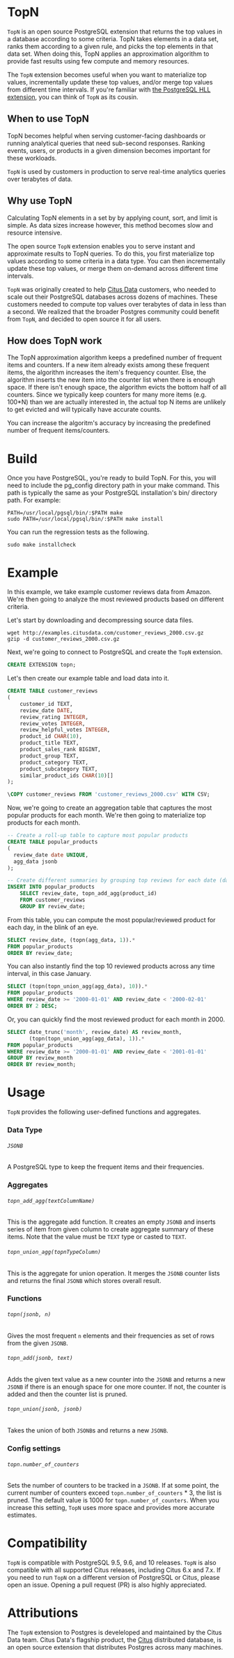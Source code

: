 # TopN

`TopN` is an open source PostgreSQL extension that returns the top values in a database according to some criteria. TopN takes elements in a data set, ranks them according to a given rule, and picks the top elements in that data set. When doing this, TopN applies an approximation algorithm to provide fast results using few compute and memory resources.

The `TopN` extension becomes useful when you want to materialize top values, incrementally update these top values, and/or merge top values from different time intervals. If you're familiar with [the PostgreSQL HLL extension](https://github.com/citusdata/postgresql-hll), you can think of `TopN` as its cousin.

## When to use TopN
TopN becomes helpful when serving customer-facing dashboards or running analytical queries that need sub-second responses. Ranking events, users, or products in a given dimension becomes important for these workloads.

`TopN` is used by customers in production to serve real-time analytics queries over terabytes of data.

## Why use TopN
Calculating TopN elements in a set by by applying count, sort, and limit is simple. As data sizes increase however, this method becomes slow and resource intensive.

The open source `TopN` extension enables you to serve instant and approximate results to TopN queries. To do this, you first materialize top values according to some criteria in a data type. You can then incrementally update these top values, or merge them on-demand across different time intervals.

`TopN` was originally created to help [Citus Data](https://www.citusdata.com) customers, who needed to scale out their PostgreSQL databases across dozens of machines. These customers needed to compute top values over terabytes of data in less than a second. We realized that the broader Postgres community could benefit from `TopN`, and decided to open source it for all users.

## How does TopN work
The TopN approximation algorithm keeps a predefined number of frequent items and counters. If a new item already exists among these frequent items, the algorithm increases the item's frequency counter. Else, the algorithm inserts the new item into the counter list when there is enough space. If there isn't enough space, the algorithm evicts the bottom half of all counters. Since we typically keep counters for many more items (e.g. 100*N) than we are actually interested in, the actual top N items are unlikely to get evicted and will typically have accurate counts.

You can increase the algoritm's accuracy by increasing the predefined number of frequent items/counters.

# Build

Once you have PostgreSQL, you're ready to build TopN. For this, you will need to include the pg_config directory path in your make command. This path is typically the same as your PostgreSQL installation's bin/ directory path. For example:

	PATH=/usr/local/pgsql/bin/:$PATH make
	sudo PATH=/usr/local/pgsql/bin/:$PATH make install

You can run the regression tests as the following.

    sudo make installcheck

# Example

In this example, we take example customer reviews data from Amazon. We're then going to analyze the most reviewed products based on different criteria.

Let's start by downloading and decompressing source data files.

    wget http://examples.citusdata.com/customer_reviews_2000.csv.gz
    gzip -d customer_reviews_2000.csv.gz

Next, we're going to connect to PostgreSQL and create the `TopN` extension.

```SQL
CREATE EXTENSION topn;
```

Let's then create our example table and load data into it.

```SQL
CREATE TABLE customer_reviews
(
    customer_id TEXT,
    review_date DATE,
    review_rating INTEGER,
    review_votes INTEGER,
    review_helpful_votes INTEGER,
    product_id CHAR(10),
    product_title TEXT,
    product_sales_rank BIGINT,
    product_group TEXT,
    product_category TEXT,
    product_subcategory TEXT,
    similar_product_ids CHAR(10)[]
);

\COPY customer_reviews FROM 'customer_reviews_2000.csv' WITH CSV;
```

Now, we're going to create an aggregation table that captures the most popular products for each month. We're then going to materialize top products for each month.

```SQL
-- Create a roll-up table to capture most popular products
CREATE TABLE popular_products
(
  review_date date UNIQUE,
  agg_data jsonb
);

-- Create different summaries by grouping top reviews for each date (day, month, year)
INSERT INTO popular_products
    SELECT review_date, topn_add_agg(product_id)
    FROM customer_reviews
    GROUP BY review_date;
```

From this table, you can compute the most popular/reviewed product for each day, in the blink of an eye.

```SQL
SELECT review_date, (topn(agg_data, 1)).* 
FROM popular_products 
ORDER BY review_date;
```

You can also instantly find the top 10 reviewed products across any time interval, in this case January.

```SQL
SELECT (topn(topn_union_agg(agg_data), 10)).* 
FROM popular_products 
WHERE review_date >= '2000-01-01' AND review_date < '2000-02-01' 
ORDER BY 2 DESC;
```

Or, you can quickly find the most reviewed product for each month in 2000.

```SQL
SELECT date_trunc('month', review_date) AS review_month,
       (topn(topn_union_agg(agg_data), 1)).* 
FROM popular_products 
WHERE review_date >= '2000-01-01' AND review_date < '2001-01-01' 
GROUP BY review_month 
ORDER BY review_month;
```

# Usage
`TopN` provides the following user-defined functions and aggregates.

### Data Type
###### `JSONB`
A PostgreSQL type to keep the frequent items and their frequencies.

### Aggregates
###### `topn_add_agg(textColumnName)`
This is the aggregate add function. It creates an empty `JSONB` and inserts series of item from given column to create aggregate summary of these items. Note that the value must be `TEXT` type or casted to `TEXT`.

###### `topn_union_agg(topnTypeColumn)`
This is the aggregate for union operation. It merges the `JSONB` counter lists and returns the final `JSONB` which stores overall result.

### Functions
###### `topn(jsonb, n)`
Gives the most frequent `n` elements and their frequencies as set of rows from the given `JSONB`.

###### `topn_add(jsonb, text)`
Adds the given text value as a new counter into the `JSONB` and returns a new `JSONB` if there is an enough space for one more counter. If not, the counter is added and then the counter list is pruned.

###### `topn_union(jsonb, jsonb)`
Takes the union of both `JSONB`s and returns a new `JSONB`.

### Config settings
###### `topn.number_of_counters`
Sets the number of counters to be tracked in a `JSONB`. If at some point, the current number of counters exceed `topn.number_of_counters` * 3, the list is pruned. The default value is 1000 for `topn.number_of_counters`. When you increase this setting, `TopN` uses more space and provides more accurate estimates.

# Compatibility
`TopN` is compatible with PostgreSQL 9.5, 9.6, and 10 releases. `TopN` is also compatible with all supported Citus releases, including Citus 6.x and 7.x. If you need to run `TopN` on a different version of PostgreSQL or Citus, please open an issue. Opening a pull request (PR) is also highly appreciated.

# Attributions
The `TopN` extension to Postgres is develeloped and maintained by the Citus Data team. Citus Data's flagship product, the [Citus](https://github.com/citusdata/citus) distributed database, is an open source extension that distributes Postgres across many machines.
